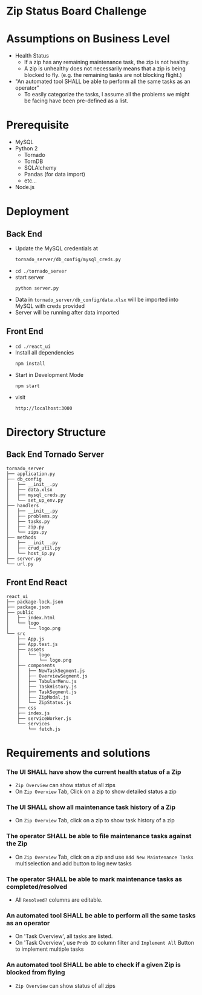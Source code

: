 Zip Status Board Challenge
===========================
# Assumptions on Business Level

* Health Status
    * If  a zip has any remaining maintenance task, the zip is not healthy.
    * A zip is unhealthy does not necessarily means that a zip is being blocked to fly. (e.g. the remaining tasks are not blocking flight.)
* "An automated tool SHALL be able to perform all the same tasks as an operator"
    * To easily categorize the tasks, I assume all the problems we might be facing have been pre-defined as a list.

# Prerequisite
* MySQL
* Python 2
    * Tornado
    * TornDB
    * SQLAlchemy
    * Pandas (for data import)
    * etc...
* Node.js

# Deployment
## Back End
* Update the MySQL credentials at
    ```
    tornado_server/db_config/mysql_creds.py
    ```
* ``` cd ./tornado_server ```
* start server
    ```
    python server.py
    ```
* Data in `tornado_server/db_config/data.xlsx` will be imported into MySQL with creds provided
* Server will be running after data imported

## Front End
* ``` cd ./react_ui ```
* Install all dependencies
    ```
    npm install
    ```
* Start in Development Mode
    ```
    npm start
    ```
* visit
    ```
    http://localhost:3000
    ```

# Directory Structure
## Back End Tornado Server
    tornado_server
    ├── application.py
    ├── db_config
    │   ├── __init__.py
    │   ├── data.xlsx
    │   ├── mysql_creds.py
    │   └── set_up_env.py
    ├── handlers
    │   ├── __init__.py
    │   ├── problems.py
    │   ├── tasks.py
    │   ├── zip.py
    │   └── zips.py
    ├── methods
    │   ├── __init__.py
    │   ├── crud_util.py
    │   └── host_ip.py
    ├── server.py
    └── url.py

## Front End React
    react_ui
    ├── package-lock.json
    ├── package.json
    ├── public
    │   ├── index.html
    │   └── logo
    │       └── logo.png
    └── src
        ├── App.js
        ├── App.test.js
        ├── assets
        │   └── logo
        │       └── logo.png
        ├── components
        │   ├── NewTaskSegment.js
        │   ├── OverviewSegment.js
        │   ├── TabularMenu.js
        │   ├── TaskHistory.js
        │   ├── TaskSegment.js
        │   ├── ZipModal.js
        │   └── ZipStatus.js
        ├── css
        ├── index.js
        ├── serviceWorker.js
        └── services
            └── fetch.js


# Requirements and solutions
### The UI SHALL have show the current health status of a Zip
* `Zip Overview` can show status of all zips
* On `Zip Overview` Tab, Click on a zip to show detailed status a zip

### The UI SHALL show all maintenance task history of a Zip
* On `Zip Overview` Tab, click on a zip to show task history of a zip

### The operator SHALL be able to file maintenance tasks against the Zip
* On `Zip Overview` Tab, click on a zip and use `Add New Maintenance Tasks` multiselection and add button to log new tasks

### The operator SHALL be able to mark maintenance tasks as completed/resolved
* All `Resolved?` columns are editable.

### An automated tool SHALL be able to perform all the same tasks as an operator
* On 'Task Overview', all tasks are listed. 
* On 'Task Overview', use `Prob ID` column filter and `Implement All` Button to implement multiple tasks

### An automated tool SHALL be able to check if a given Zip is blocked from flying
* `Zip Overview` can show status of all zips
